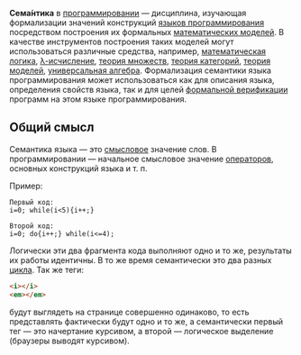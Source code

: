 **Сема́нтика** в [программировании](https://www.wikiwand.com/ru/Программирование "Программирование") — дисциплина, изучающая формализации значений конструкций [языков программирования](https://www.wikiwand.com/ru/Язык_программирования "Язык программирования") посредством построения их формальных [математических моделей](https://www.wikiwand.com/ru/Математическая_модель "Математическая модель"). В качестве инструментов построения таких моделей могут использоваться различные средства, например, [математическая логика](https://www.wikiwand.com/ru/Математическая_логика "Математическая логика"), [λ-исчисление](https://www.wikiwand.com/ru/Λ-исчисление "Λ-исчисление"), [теория множеств](https://www.wikiwand.com/ru/Теория_множеств "Теория множеств"), [теория категорий](https://www.wikiwand.com/ru/Теория_категорий "Теория категорий"), [теория моделей](https://www.wikiwand.com/ru/Теория_моделей "Теория моделей"), [универсальная алгебра](https://www.wikiwand.com/ru/Универсальная_алгебра "Универсальная алгебра"). Формализация семантики языка программирования может использоваться как для описания языка, определения свойств языка, так и для целей [формальной верификации](https://www.wikiwand.com/ru/Формальная_верификация "Формальная верификация") программ на этом языке программирования.

## Общий смысл

Семантика языка — это [смысловое](https://www.wikiwand.com/ru/Смысл "Смысл") значение слов. В программировании — начальное смысловое значение [операторов](https://www.wikiwand.com/ru/Оператор_(программирование) "Оператор (программирование)"), основных конструкций языка и т. п.

Пример:

```
Первый код: 
i=0; while(i<5){i++;}

Второй код: 
i=0; do{i++;} while(i<=4);
```

Логически эти два фрагмента кода выполняют одно и то же, результаты их работы идентичны. В то же время семантически это два разных [цикла](https://www.wikiwand.com/ru/Цикл_(программирование) "Цикл (программирование)"). Так же теги:

```html
<i></i>
<em></em>
```

будут выглядеть на странице совершенно одинаково, то есть представлять фактически будут одно и то же, а семантически первый тег — это начертание курсивом, а второй — логическое выделение (браузеры выводят курсивом).